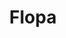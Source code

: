 ---
title: Flopa
date: 
draft: false

# descripcion
description : Anillo de plata 925 y nácar

materials: Plata 925

color: Plata y nácar multicolor

dimensions: 18mm diámetro

code: 05-23-0572

type: "Anillos"

categories: []

price: $2.970,00

price_eftvo: $2.525,00

# Images
# first image will be shown in the product page
images:
  # - image: "images/path_to_image"
  # La ubicacion de las imagenes es imagenes/Anillos/Anillos.Plata/05-23-0572-flopa
  - image: "./images/anillos/plata/05-23-0572.JPG"
---